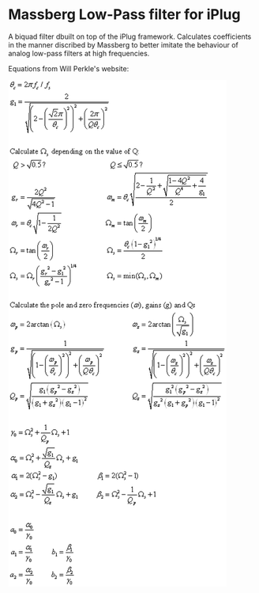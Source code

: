 
# Massberg Low-Pass filter for iPlug  


A biquad filter dbuilt on top of the iPlug framework. Calculates coefficients in the manner discribed by Massberg to better imitate the behaviour of analog low-pass filters at high frequencies. 

Equations from Will Perkle's website:

![Massberg Coefficients](https://github.com/larzeitlin/MassbergLPF/blob/master/MassbergCorrection.jpg?raw=true)
